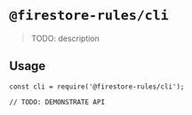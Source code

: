 # `@firestore-rules/cli`

> TODO: description

## Usage

```
const cli = require('@firestore-rules/cli');

// TODO: DEMONSTRATE API
```
